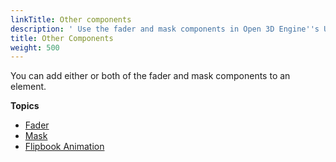 ```yaml
---
linkTitle: Other components
description: ' Use the fader and mask components in Open 3D Engine''s UI Editor to adjust transparency and to mask, or show a portion of content in child elements. '
title: Other Components
weight: 500
---
```


You can add either or both of the fader and mask components to an element.

**Topics**
+ [Fader](./components-fader)
+ [Mask](./components-mask)
+ [Flipbook Animation](./components-other-flipbook)
